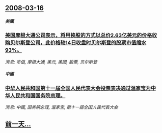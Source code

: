 ## [2008-03-16](/news/2008/03/16/index.md)

##### 美國
### [美国摩根大通公司表示，将用换股的方式以总价2.63亿美元的价格收购贝尔斯登公司，此价格较14日收盘时贝尔斯登的股票市值缩水93%。](/news/2008/03/16/美国摩根大通公司表示-将用换股的方式以总价263亿美元的价格收购贝尔斯登公司-此价格较14日收盘时贝尔斯登的股票市值缩.md)
_消息: 市值, 摩根大通, 美元, 美國, 股票, 贝尔斯登_

##### 中國
### [中华人民共和国第十一届全国人民代表大会投票表决通过温家宝为中华人民共和国国务院总理。](/news/2008/03/16/中华人民共和国第十一届全国人民代表大会投票表决通过温家宝为中华人民共和国国务院总理.md)
_消息: 中國, 国务院总理, 温家宝, 第十一届全国人民代表大会_

## [前一天...](/news/2008/03/15/index.md)

